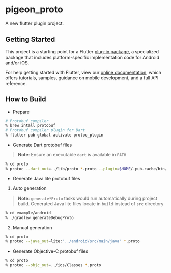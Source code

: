 # pigeon_proto

A new flutter plugin project.

## Getting Started

This project is a starting point for a Flutter
[plug-in package](https://flutter.dev/developing-packages/),
a specialized package that includes platform-specific implementation code for
Android and/or iOS.

For help getting started with Flutter, view our
[online documentation](https://flutter.dev/docs), which offers tutorials,
samples, guidance on mobile development, and a full API reference.

## How to Build

- Prepare

```sh
# Protobuf compiler
% brew intall protobuf
# Protobuf compiler plugin for Dart
% flutter pub global activate protoc_plugin
```

- Generate Dart protobuf files

> **Note**: Ensure an executable `dart` is available in `PATH`

```sh
% cd proto
% protoc --dart_out=../lib/proto *.proto --plugin=$HOME/.pub-cache/bin/protoc-gen-dart
```

- Generate Java lite protobuf files

1. Auto generation

> **Note**: `generate*Proto` tasks would run automatically during project build.
> Generated Java lite files locate in `build` instead of `src` directory

```sh
% cd example/android
% ./gradlew generateDebugProto
```

2. Manual generation

```sh
% cd proto
% protoc --java_out=lite:"../android/src/main/java" *.proto
```

- Generate Objective-C protobuf files

```sh
% cd proto
% protoc --objc_out=../ios/Classes *.proto
```